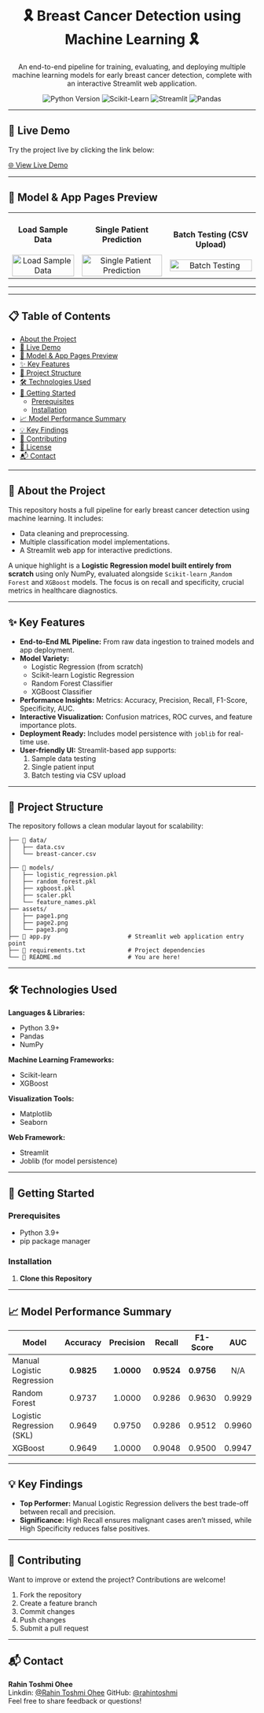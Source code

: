 <div align="center">
  <h1 align="center">🎗️ Breast Cancer Detection using Machine Learning 🎗️</h1>
  <p align="center">
    An end-to-end pipeline for training, evaluating, and deploying multiple machine learning models for early breast cancer detection, complete with an interactive Streamlit web application.
  </p>
</div>

<p align="center">
  <img src="https://img.shields.io/badge/Python-3.9%2B-blue?style=for-the-badge&logo=python" alt="Python Version">
  <img src="https://img.shields.io/badge/Scikit--Learn-1.x-orange?style=for-the-badge&logo=scikit-learn" alt="Scikit-Learn">
  <img src="https://img.shields.io/badge/Streamlit-1.x-red?style=for-the-badge&logo=streamlit" alt="Streamlit">
  <img src="https://img.shields.io/badge/Pandas-2.x-green?style=for-the-badge&logo=pandas" alt="Pandas">
</p>

---
## 🚀 Live Demo

Try the project live by clicking the link below:

[🌐 View Live Demo](https://breast-cancer-classification-rahin.streamlit.app/)

---

## 📸 Model & App Pages Preview

<table align="center">
  <tr>
    <td align="center">
      <h4>Load Sample Data</h4>
      <img src="https://i.postimg.cc/cHZtdLDK/model.png" alt="Load Sample Data" style="max-width:300px; width:100%;">
    </td>
    <td align="center">
      <h4>Single Patient Prediction</h4>
      <img src="https://i.imghippo.com/files/vY8572Liw.png" alt="Single Patient Prediction" style="max-width:300px; width:100%;">
    </td>
    <td align="center">
      <h4>Batch Testing (CSV Upload)</h4>
      <img src="https://i.postimg.cc/3RKNPbRT/model3.png" alt="Batch Testing" style="max-width:300px; width:100%;">
    </td>
  </tr>
</table>

---
---

## 📋 Table of Contents

- [About the Project](#-about-the-project)
- [🚀 Live Demo](#-live-demo)
- [📸 Model & App Pages Preview](#-model-&-app-pages-previw)
- [✨ Key Features](#-key-features)
- [📂 Project Structure](#-project-structure)
- [🛠️ Technologies Used](#️-technologies-used)
- [🚀 Getting Started](#-getting-started)
  - [Prerequisites](#prerequisites)
  - [Installation](#installation)
- [📈 Model Performance Summary](#-model-performance-summary)
- [💡 Key Findings](#-key-findings)
- [🤝 Contributing](#-contributing)
- [📝 License](#-license)
- [📬 Contact](#-contact)

---

## 📖 About the Project

This repository hosts a full pipeline for early breast cancer detection using machine learning. It includes:
- Data cleaning and preprocessing.
- Multiple classification model implementations.
- A Streamlit web app for interactive predictions.

A unique highlight is a **Logistic Regression model built entirely from scratch** using only NumPy, evaluated alongside `Scikit-learn` ,`Random Forest` and `XGBoost` models. The focus is on recall and specificity, crucial metrics in healthcare diagnostics.

---

## ✨ Key Features

- **End-to-End ML Pipeline:** From raw data ingestion to trained models and app deployment.
- **Model Variety:**
  - Logistic Regression (from scratch)
  - Scikit-learn Logistic Regression
  - Random Forest Classifier
  - XGBoost Classifier
- **Performance Insights:** Metrics: Accuracy, Precision, Recall, F1-Score, Specificity, AUC.
- **Interactive Visualization:** Confusion matrices, ROC curves, and feature importance plots.
- **Deployment Ready:** Includes model persistence with `joblib` for real-time use.
- **User-friendly UI:** Streamlit-based app supports:
  1. Sample data testing
  2. Single patient input
  3. Batch testing via CSV upload

---

## 📂 Project Structure

The repository follows a clean modular layout for scalability:
```
├── 📂 data/
│   ├── data.csv
│   └── breast-cancer.csv
│
├── 📂 models/
│   ├── logistic_regression.pkl
│   ├── random_forest.pkl
│   ├── xgboost.pkl
│   ├── scaler.pkl
│   └── feature_names.pkl
├── assets/
│   ├── page1.png
│   ├── page2.png
│   └── page3.png
├── 🚀 app.py                      # Streamlit web application entry point
├── 📄 requirements.txt            # Project dependencies
└── 📄 README.md                   # You are here!

```

---

## 🛠️ Technologies Used

**Languages & Libraries:**
- Python 3.9+
- Pandas
- NumPy  

**Machine Learning Frameworks:**
- Scikit-learn
- XGBoost  

**Visualization Tools:**
- Matplotlib
- Seaborn  

**Web Framework:**
- Streamlit
- Joblib (for model persistence)

---

## 🚀 Getting Started

### Prerequisites
- Python 3.9+
- pip package manager

### Installation

1. **Clone this Repository**

---

## 📈 Model Performance Summary

| Model                        | Accuracy | Precision | Recall | F1-Score | AUC    |
|------------------------------|:--------:|:---------:|:------:|:--------:|:------:|
| Manual Logistic Regression   | **0.9825** | **1.0000** | **0.9524** | **0.9756** | N/A    |
| Random Forest                | 0.9737   | 1.0000    | 0.9286 | 0.9630   | 0.9929 |
| Logistic Regression (SKL)    | 0.9649   | 0.9750    | 0.9286 | 0.9512   | 0.9960 |
| XGBoost                      | 0.9649   | 1.0000    | 0.9048 | 0.9500   | 0.9947 |

---

## 💡 Key Findings

- **Top Performer:** Manual Logistic Regression delivers the best trade-off between recall and precision.
- **Significance:** High Recall ensures malignant cases aren’t missed, while High Specificity reduces false positives.

---

## 🤝 Contributing

Want to improve or extend the project? Contributions are welcome!

1. Fork the repository  
2. Create a feature branch  
3. Commit changes
4. Push changes  
5. Submit a pull request  

---

## 📬 Contact

**Rahin Toshmi Ohee**  
Linkdin: [@Rahin Toshmi Ohee](https://www.linkedin.com/in/rahintoshmiohee) 
GitHub: [@rahintoshmi](https://github.com/rahintoshmi)  
Feel free to share feedback or questions!
